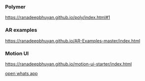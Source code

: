 ### Polymer

https://ranadeepbhuyan.github.io/poly/index.html#1

### AR examples
https://ranadeepbhuyan.github.io/AR-Examples-master/index.html

### Motion UI
https://ranadeepbhuyan.github.io/motion-ui-starter/index.html


[ open whats app ](https://api.whatsapp.com/send?phone=8282908568&text=I'm%20interested%20in%20your%20car%20for%20sale)
